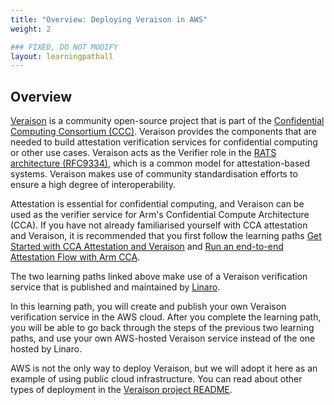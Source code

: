 ```yaml
---
title: "Overview: Deploying Veraison in AWS"
weight: 2

### FIXED, DO NOT MODIFY
layout: learningpathall
---
```


## Overview
[Veraison](https://github.com/veraison) is a community open-source project that is part of the [Confidential Computing Consortium (CCC)](https://confidentialcomputing.io). Veraison provides the components that are needed to build attestation verification services for confidential computing or other use cases. Veraison acts as the Verifier role in the [RATS architecture (RFC9334)](https://datatracker.ietf.org/doc/rfc9334/), which is a common model for attestation-based systems. Veraison makes use of community standardisation efforts to ensure a high degree of interoperability.

Attestation is essential for confidential computing, and Veraison can be used as the verifier service for Arm's Confidential Compute Architecture (CCA). If you have not already familiarised yourself with CCA attestation and Veraison, it is recommended that you first follow the learning paths [Get Started with CCA Attestation and Veraison](https://learn.arm.com/learning-paths/servers-and-cloud-computing/cca-veraison/) and [Run an end-to-end Attestation Flow with Arm CCA](https://learn.arm.com/learning-paths/servers-and-cloud-computing/cca-essentials/).

The two learning paths linked above make use of a Veraison verification service that is published and maintained by [Linaro](https://www.linaro.org).

In this learning path, you will create and publish your own Veraison verification service in the AWS cloud. After you complete the learning path, you will be able to go back through the steps of the previous two learning paths, and use your own AWS-hosted Veraison service instead of the one hosted by Linaro.

AWS is not the only way to deploy Veraison, but we will adopt it here as an example of using public cloud infrastructure. You can read about other types of deployment in the [Veraison project README](https://github.com/veraison/services?tab=readme-ov-file#services).
